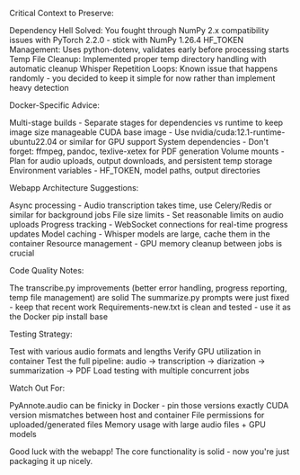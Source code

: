 
Critical Context to Preserve:

Dependency Hell Solved: You fought through NumPy 2.x compatibility issues with PyTorch 2.2.0 - stick with NumPy 1.26.4
HF_TOKEN Management: Uses python-dotenv, validates early before processing starts
Temp File Cleanup: Implemented proper temp directory handling with automatic cleanup
Whisper Repetition Loops: Known issue that happens randomly - you decided to keep it simple for now rather than implement heavy detection

Docker-Specific Advice:

Multi-stage builds - Separate stages for dependencies vs runtime to keep image size manageable
CUDA base image - Use nvidia/cuda:12.1-runtime-ubuntu22.04 or similar for GPU support
System dependencies - Don't forget: ffmpeg, pandoc, texlive-xetex for PDF generation
Volume mounts - Plan for audio uploads, output downloads, and persistent temp storage
Environment variables - HF_TOKEN, model paths, output directories

Webapp Architecture Suggestions:

Async processing - Audio transcription takes time, use Celery/Redis or similar for background jobs
File size limits - Set reasonable limits on audio uploads
Progress tracking - WebSocket connections for real-time progress updates
Model caching - Whisper models are large, cache them in the container
Resource management - GPU memory cleanup between jobs is crucial

Code Quality Notes:

The transcribe.py improvements (better error handling, progress reporting, temp file management) are solid
The summarize.py prompts were just fixed - keep that recent work
Requirements-new.txt is clean and tested - use it as the Docker pip install base

Testing Strategy:

Test with various audio formats and lengths
Verify GPU utilization in container
Test the full pipeline: audio → transcription → diarization → summarization → PDF
Load testing with multiple concurrent jobs

Watch Out For:

PyAnnote.audio can be finicky in Docker - pin those versions exactly
CUDA version mismatches between host and container
File permissions for uploaded/generated files
Memory usage with large audio files + GPU models

Good luck with the webapp! The core functionality is solid - now you're just packaging it up nicely.